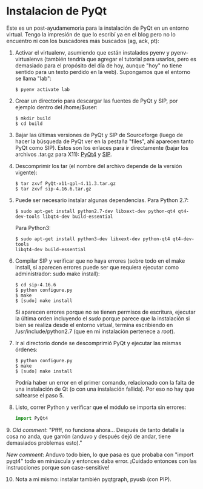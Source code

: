 # Instalacion de PyQt


Este es un post-ayudamemoria para la instalación de PyQt en un entorno virtual.
Tengo la impresión de que lo escribí ya en el blog pero no lo encuentro ni con
los buscadores más buscados (ag, ack, pt):

1.  Activar el virtualenv, asumiendo que están instalados pyenv y
    pyenv-virtualenvs (también tendría que agregar el tutorial para
    usarlos, pero es demasiado para el propósito del día de hoy, aunque
    \"hoy\" no tiene sentido para un texto perdido en la web).
    Supongamos que el entorno se llama \"lab\":

    ``` terminal
    $ pyenv activate lab
    ```

2.  Crear un directorio para descargar las fuentes de PyQt y SIP, por
    ejemplo dentro del /home/\$user:

    ``` terminal
    $ mkdir build
    $ cd build
    ```

3.  Bajar las últimas versiones de PyQt y SIP de Sourceforge (luego de
    hacer la búsqueda de PyQt ver en la pestaña \"files\", ahí aparecen
    tanto PyQt como SIP). Estos son los enlaces para ir directamente
    (bajar los archivos .tar.gz para X11):
    [PyQt4](http://sourceforge.net/projects/pyqt/files/PyQt4/) y
    [SIP](http://sourceforge.net/projects/pyqt/files/sip/).

4.  Descomprimir los tar (el nombre del archivo depende de la versión
    vigente):

    ``` terminal
    $ tar zxvf PyQt-x11-gpl-4.11.3.tar.gz
    $ tar zxvf sip-4.16.6.tar.gz
    ```

5.  Puede ser necesario instalar algunas dependencias. Para Python 2.7:

    ``` terminal
    $ sudo apt-get install python2.7-dev libxext-dev python-qt4 qt4-dev-tools libqt4-dev build-essential
    ```

    Para Python3:

    ``` terminal
    $ sudo apt-get install python3-dev libxext-dev python-qt4 qt4-dev-tools
    libqt4-dev build-essential
    ```

6.  Compilar SIP y verificar que no haya errores (sobre todo en el make
    install, si aparecen errores puede ser que requiera ejecutar como
    administrador: sudo make install):

    ``` terminal
    $ cd sip-4.16.6
    $ python configure.py
    $ make
    $ [sudo] make install
    ```

    Si aparecen errores porque no se tienen permisos de escritura,
    ejecutar la última orden incluyendo el *sudo* porque parece que la
    instalación si bien se realiza desde el entorno virtual, termina
    escribiendo en /usr/include/python2.7 (que en mi instalación
    pertenece a *root*).

7.  Ir al directorio donde se descomprimió PyQt y ejecutar las mismas
    órdenes:

    ``` terminal
    $ python configure.py
    $ make
    $ [sudo] make install
    ```

    Podría haber un error en el primer comando, relacionado con la falta
    de una instalación de Qt (o con una instalación fallida). Por eso no
    hay que saltearse el paso 5.

8.  Listo, correr Python y verificar que el módulo se importa sin
    errores:

    ``` python
    import PyQt4
    ```

9\. *Old comment*: \"Pffff, no funciona ahora\... Después de tanto
detalle la cosa no anda, que garrón (anduvo y después dejó de andar,
tiene demasiados problemas esto).\"

*New comment*: Anduvo todo bien, lo que pasa es que probaba con \"import
pyqt4\" todo en minúscula y entonces daba error. ¡Cuidado entonces con
las instrucciones porque son case-sensitive!

10. Nota a mi mismo: instalar también pyqtgraph, pyusb (con PIP).

